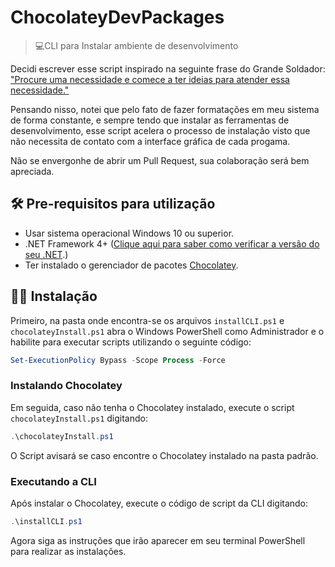 # ChocolateyDevPackages
> 💻CLI para Instalar ambiente de desenvolvimento

Decidi escrever esse script inspirado na seguinte frase do Grande Soldador: ["Procure uma necessidade e comece a ter ideias para atender essa necessidade."](https://www.youtube.com/watch?v=IpCmOe5RpwQ)

Pensando nisso, notei que pelo fato de fazer formatações em meu sistema de forma constante, e sempre tendo que instalar as ferramentas de desenvolvimento, esse script acelera o processo de instalação visto que não necessita de contato com a interface gráfica de cada progama.

Não se envergonhe de abrir um Pull Request, sua colaboração será bem apreciada.
## 🛠 Pre-requisitos para utilização
- Usar sistema operacional Windows 10 ou superior.
- .NET Framework 4+ ([Clique aqui para saber como verificar a versão do seu .NET](https://vrsystem.info/publico/post?Id=4873b064-d930-4b9e-87fb-52ce17cc2701#:~:text=Outra%20maneira%20manual%20de%20verificar,em%20um%20sistema%20de%2064bits.).)
- Ter instalado o gerenciador de pacotes [Chocolatey](https://chocolatey.org/).

## 👨‍💻 Instalação
Primeiro, na pasta onde encontra-se os arquivos `installCLI.ps1` e `chocolateyInstall.ps1` abra o Windows PowerShell como Administrador e o habilite para executar scripts utilizando o seguinte código:
```ps1
Set-ExecutionPolicy Bypass -Scope Process -Force
```
### Instalando Chocolatey
Em seguida, caso não tenha o Chocolatey instalado, execute o script `chocolateyInstall.ps1` digitando:
```ps1
.\chocolateyInstall.ps1
```
O Script avisará se caso encontre o Chocolatey instalado na pasta padrão.
### Executando a CLI
Após instalar o Chocolatey, execute o código de script da CLI digitando:
```ps1
.\installCLI.ps1
```

Agora siga as instruções que irão aparecer em seu terminal PowerShell para realizar as instalações.
